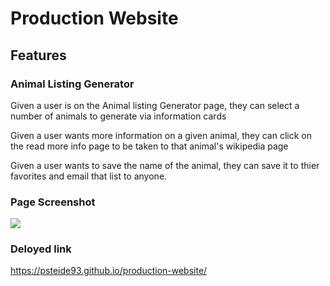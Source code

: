 # Production Website

## Features

### Animal Listing Generator

Given a user is on the Animal listing Generator page, they can select a number of animals to generate via information cards

Given a user wants more information on a given animal, they can click on the read more info page to be taken to that animal's wikipedia page

Given a user wants to save the name of the animal, they can save it to thier favorites and email that list to anyone.

### Page Screenshot

![](assets/site-screenshot.png)

### Deloyed link

https://psteide93.github.io/production-website/

